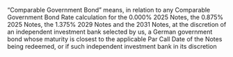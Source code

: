 “Comparable Government Bond” means, in relation to any Comparable Government Bond Rate calculation
for the 0.000% 2025 Notes, the 0.875% 2025 Notes, the 1.375% 2029 Notes and the 2031 Notes, at the discretion of
an independent investment bank selected by us, a German government bond whose maturity is closest to the
applicable Par Call Date of the Notes being redeemed, or if such independent investment bank in its discretion